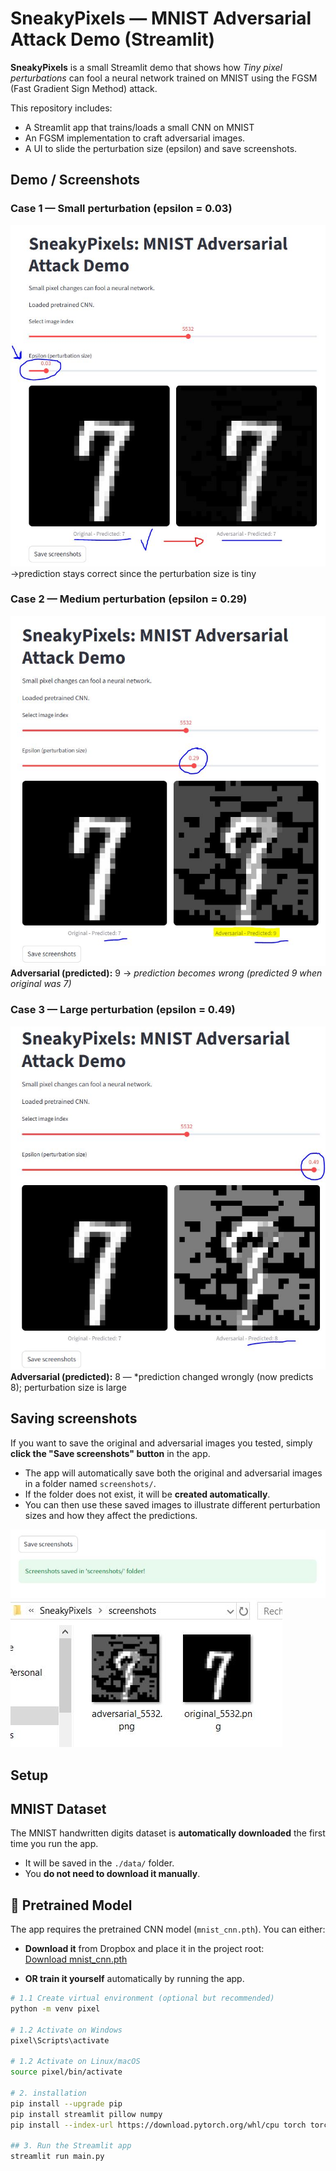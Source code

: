 # SneakyPixels — MNIST Adversarial Attack Demo (Streamlit)

**SneakyPixels** is a small Streamlit demo that shows how *Tiny pixel perturbations* can fool a neural network trained on MNIST using the FGSM (Fast Gradient Sign Method) attack.

This repository includes:
- A Streamlit app that trains/loads a small CNN on MNIST 
- An FGSM implementation to craft adversarial images.
- A UI to slide the perturbation size (epsilon) and save screenshots.

## Demo / Screenshots

### Case 1 — Small perturbation (epsilon = 0.03)
![small perturbation](./images/small.jpg)
->prediction stays correct since the perturbation size is tiny

### Case 2 — Medium perturbation (epsilon = 0.29)
![medium perturbation](./images/big.jpg)
**Adversarial (predicted):** 9 → *prediction becomes wrong (predicted 9 when original was 7)*

### Case 3 — Large perturbation (epsilon = 0.49)
![large perturbation](./images/Sup_big.jpg)
**Adversarial (predicted):** 8 — *prediction changed wrongly (now predicts 8); perturbation size is large

## Saving screenshots

If you want to save the original and adversarial images you tested, simply **click the "Save screenshots" button** in the app.  

- The app will automatically save both the original and adversarial images in a folder named `screenshots/`.  
- If the folder does not exist, it will be **created automatically**.  
- You can then use these saved images to illustrate different perturbation sizes and how they affect the predictions.

![save](./images/save.jpg)
![folder](./images/folder.jpg)

## Setup 

## MNIST Dataset

The MNIST handwritten digits dataset is **automatically downloaded** the first time you run the app.  

- It will be saved in the `./data/` folder.  
- You **do not need to download it manually**. 

## 🧠 Pretrained Model

The app requires the pretrained CNN model (`mnist_cnn.pth`). You can either:

- **Download it** from Dropbox and place it in the project root:  
[Download mnist_cnn.pth](https://www.dropbox.com/scl/fi/5n0hpbew4i2oy1dlf989b/mnist_cnn.pth?rlkey=cmk3wuy7487xsoevbnzc9g1ew&st=t6o1qmmt&dl=0)

- **OR train it yourself** automatically by running the app.
```bash
# 1.1 Create virtual environment (optional but recommended)
python -m venv pixel

# 1.2 Activate on Windows
pixel\Scripts\activate

# 1.2 Activate on Linux/macOS
source pixel/bin/activate

# 2. installation
pip install --upgrade pip
pip install streamlit pillow numpy
pip install --index-url https://download.pytorch.org/whl/cpu torch torchvision

## 3. Run the Streamlit app
streamlit run main.py



